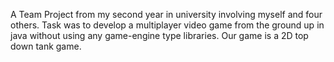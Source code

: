 A Team Project from my second year in university involving myself and four others.
Task was to develop a multiplayer video game from the ground up in java without using any game-engine type libraries.
Our game is a 2D top down tank game.
